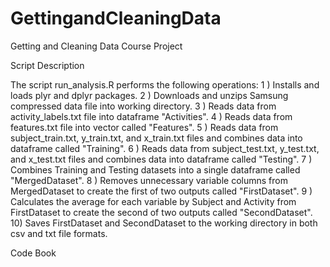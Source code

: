 #  GettingandCleaningData
 Getting and Cleaning Data Course Project


Script Description

The script run_analysis.R performs the following operations:
1 )  Installs and loads plyr and dplyr packages.
2 )  Downloads and unzips Samsung compressed data file into working directory.
3 )  Reads data from activity_labels.txt file into dataframe "Activities".
4 )  Reads data from features.txt file into vector called "Features".
5 )  Reads data from subject_train.txt, y_train.txt, and x_train.txt files and combines data into dataframe called "Training".
6 )  Reads data from subject_test.txt, y_test.txt, and x_test.txt files and combines data into dataframe called "Testing".
7 )  Combines Training and Testing datasets into a single dataframe called "MergedDataset".
8 )  Removes unnecessary variable columns from MergedDataset to create the first of two outputs called "FirstDataset".
9 )  Calculates the average for each variable by Subject and Activity from FirstDataset to create the second of two outputs
     called "SecondDataset".
10)  Saves FirstDataset and SecondDataset to the working directory in both csv and txt file formats.


Code Book

